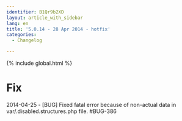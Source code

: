 ```yaml
---
identifier: B1Qr9b2XD
layout: article_with_sidebar
lang: en
title: '5.0.14 - 28 Apr 2014 - hotfix'
categories:
  - Changelog

---
```


{% include global.html %}

# Fix

2014-04-25 - [BUG] Fixed fatal error because of non-actual data in var/.disabled.structures.php file. #BUG-386